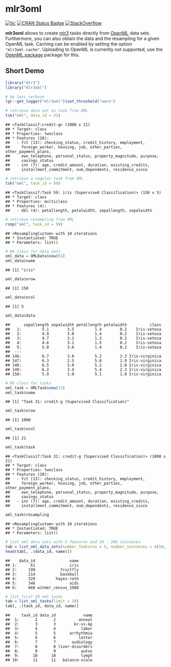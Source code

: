 
# mlr3oml

[![tic](https://github.com/mlr-org/mlr3oml/workflows/tic/badge.svg?branch=main)](https://github.com/mlr-org/mlr3oml/actions?query=workflow%3Atic)
[![CRAN Status
Badge](https://www.r-pkg.org/badges/version-ago/mlr3oml)](https://cran.r-project.org/package=mlr3oml)
[![StackOverflow](https://img.shields.io/badge/stackoverflow-mlr3-orange.svg)](https://stackoverflow.com/questions/tagged/mlr3)

**mlr3oml** allows to create [mlr3](https://mlr3.mlr-org.com/) tasks
directly from [OpenML](https://openml.org) data sets. Furthermore, you
can also obtain the data and the resampling for a given OpenML task.
Caching can be enabled by setting the option `"mlr3oml.cache"`.
Uploading to OpenML is currently not supported, use the [OpenML
package](https://cran.r-project.org/package=OpenML) package for this.

## Short Demo

``` r
library("mlr3")
library("mlr3oml")

# be less verbose
lgr::get_logger("mlr3oml")$set_threshold("warn")

# retrieve data set as task from OML
tsk("oml", data_id = 31)
```

    ## <TaskClassif:credit-g> (1000 x 21)
    ## * Target: class
    ## * Properties: twoclass
    ## * Features (20):
    ##   - fct (13): checking_status, credit_history, employment,
    ##     foreign_worker, housing, job, other_parties, other_payment_plans,
    ##     own_telephone, personal_status, property_magnitude, purpose,
    ##     savings_status
    ##   - int (7): age, credit_amount, duration, existing_credits,
    ##     installment_commitment, num_dependents, residence_since

``` r
# retrieve a regular task from OML
tsk("oml", task_id = 59)
```

    ## <TaskClassif:Task 59: iris (Supervised Classification)> (150 x 5)
    ## * Target: class
    ## * Properties: multiclass
    ## * Features (4):
    ##   - dbl (4): petallength, petalwidth, sepallength, sepalwidth

``` r
# retrieve resampling from OML
rsmp("oml", task_id = 59)
```

    ## <ResamplingCustom> with 10 iterations
    ## * Instantiated: TRUE
    ## * Parameters: list()

``` r
# R6 class for data sets
oml_data = OMLData$new(61)
oml_data$name
```

    ## [1] "iris"

``` r
oml_data$nrow
```

    ## [1] 150

``` r
oml_data$ncol
```

    ## [1] 5

``` r
oml_data$data
```

    ##      sepallength sepalwidth petallength petalwidth          class
    ##   1:         5.1        3.5         1.4        0.2    Iris-setosa
    ##   2:         4.9        3.0         1.4        0.2    Iris-setosa
    ##   3:         4.7        3.2         1.3        0.2    Iris-setosa
    ##   4:         4.6        3.1         1.5        0.2    Iris-setosa
    ##   5:         5.0        3.6         1.4        0.2    Iris-setosa
    ##  ---                                                             
    ## 146:         6.7        3.0         5.2        2.3 Iris-virginica
    ## 147:         6.3        2.5         5.0        1.9 Iris-virginica
    ## 148:         6.5        3.0         5.2        2.0 Iris-virginica
    ## 149:         6.2        3.4         5.4        2.3 Iris-virginica
    ## 150:         5.9        3.0         5.1        1.8 Iris-virginica

``` r
# R6 class for tasks
oml_task = OMLTask$new(31)
oml_task$name
```

    ## [1] "Task 31: credit-g (Supervised Classification)"

``` r
oml_task$nrow
```

    ## [1] 1000

``` r
oml_task$ncol
```

    ## [1] 21

``` r
oml_task$task
```

    ## <TaskClassif:Task 31: credit-g (Supervised Classification)> (1000 x 21)
    ## * Target: class
    ## * Properties: twoclass
    ## * Features (20):
    ##   - fct (13): checking_status, credit_history, employment,
    ##     foreign_worker, housing, job, other_parties, other_payment_plans,
    ##     own_telephone, personal_status, property_magnitude, purpose,
    ##     savings_status
    ##   - int (7): age, credit_amount, duration, existing_credits,
    ##     installment_commitment, num_dependents, residence_since

``` r
oml_task$resampling
```

    ## <ResamplingCustom> with 10 iterations
    ## * Instantiated: TRUE
    ## * Parameters: list()

``` r
# list oml data sets with 5 features and 50 - 200 instances
tab = list_oml_data_sets(number_features = 5, number_instances = c(50, 200))
head(tab[, .(data_id, name)])
```

    ##    data_id               name
    ## 1:      61               iris
    ## 2:     199           fruitfly
    ## 3:     214           baskball
    ## 4:     329         hayes-roth
    ## 5:     346               aids
    ## 6:     668 witmer_census_1980

``` r
# list first 10 oml tasks
tab = list_oml_tasks(limit = 10)
tab[, .(task_id, data_id, name)]
```

    ##     task_id data_id            name
    ##  1:       2       2          anneal
    ##  2:       3       3        kr-vs-kp
    ##  3:       4       4           labor
    ##  4:       5       5      arrhythmia
    ##  5:       6       6          letter
    ##  6:       7       7       audiology
    ##  7:       8       8 liver-disorders
    ##  8:       9       9           autos
    ##  9:      10      10           lymph
    ## 10:      11      11   balance-scale
